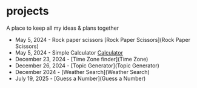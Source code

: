# projects
A place to keep all my ideas &amp; plans together 


- May 5, 2024 - Rock paper scissors [Rock Paper Scissors](Rock Paper Scissors)
- May 5, 2024 - Simple Calculator [Calculator](Calculator)
- December 23, 2024 - [Time Zone finder](Time Zone)
- December 26, 2024 - [Topic Generator](Topic Generator)
- December 2024 - [Weather Search](Weather Search)
- July 19, 2025 - [Guess a Number](Guess a Number)